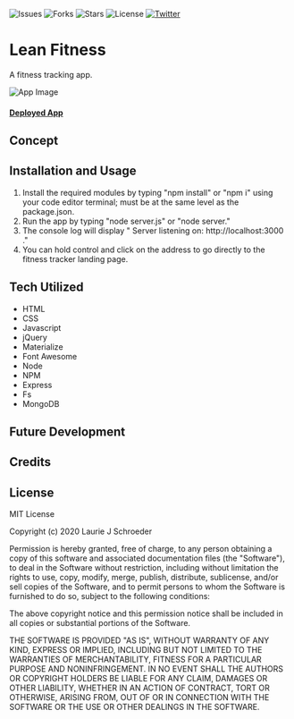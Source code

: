 ![Issues](https://img.shields.io/github/issues/clauries/lean-fitness)  ![Forks](https://img.shields.io/github/forks/clauries/lean-fitness)  ![Stars](https://img.shields.io/github/stars/clauries/lean-fitness)  ![License](https://img.shields.io/github/license/clauries/lean-fitness)  [![Twitter](https://img.shields.io/twitter/url?style=social)](https://twitter.com/intent/tweet?text=Wow:&url=https%3A%2F%2Fgithub.com%2Fclauries%2Flean-fitness)

# Lean Fitness
A fitness tracking app.

<img src="#" alt="App Image"/>

#### [Deployed App](#)

## Concept

## Installation and Usage
1. Install the required modules by typing "npm install" or "npm i" using your code editor terminal; must be at the same level as the package.json.
2. Run the app by typing "node server.js" or "node server."
3. The console log will display " Server listening on: http://localhost:3000 ."
4. You can hold control and click on the address to go directly to the fitness tracker landing page.

## Tech Utilized
* HTML
* CSS
* Javascript
* jQuery
* Materialize
* Font Awesome
* Node
* NPM
* Express
* Fs
* MongoDB

## Future Development


## Credits


## License

MIT License

Copyright (c) 2020 Laurie J Schroeder

Permission is hereby granted, free of charge, to any person obtaining a copy
of this software and associated documentation files (the "Software"), to deal
in the Software without restriction, including without limitation the rights
to use, copy, modify, merge, publish, distribute, sublicense, and/or sell
copies of the Software, and to permit persons to whom the Software is
furnished to do so, subject to the following conditions:

The above copyright notice and this permission notice shall be included in all
copies or substantial portions of the Software.

THE SOFTWARE IS PROVIDED "AS IS", WITHOUT WARRANTY OF ANY KIND, EXPRESS OR
IMPLIED, INCLUDING BUT NOT LIMITED TO THE WARRANTIES OF MERCHANTABILITY,
FITNESS FOR A PARTICULAR PURPOSE AND NONINFRINGEMENT. IN NO EVENT SHALL THE
AUTHORS OR COPYRIGHT HOLDERS BE LIABLE FOR ANY CLAIM, DAMAGES OR OTHER
LIABILITY, WHETHER IN AN ACTION OF CONTRACT, TORT OR OTHERWISE, ARISING FROM,
OUT OF OR IN CONNECTION WITH THE SOFTWARE OR THE USE OR OTHER DEALINGS IN THE
SOFTWARE.
